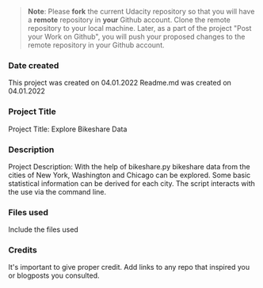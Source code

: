 >**Note**: Please **fork** the current Udacity repository so that you will have a **remote** repository in **your** Github account. Clone the remote repository to your local machine. Later, as a part of the project "Post your Work on Github", you will push your proposed changes to the remote repository in your Github account.

### Date created
This project was created on 04.01.2022
Readme.md was created on 04.01.2022

### Project Title
Project Title: Explore Bikeshare Data

### Description
Project Description: With the help of bikeshare.py bikeshare data from the cities of New York, Washington and Chicago can be explored. Some basic statistical information can be derived for each city. The script interacts with the use via the command line. 

### Files used
Include the files used

### Credits
It's important to give proper credit. Add links to any repo that inspired you or blogposts you consulted.
